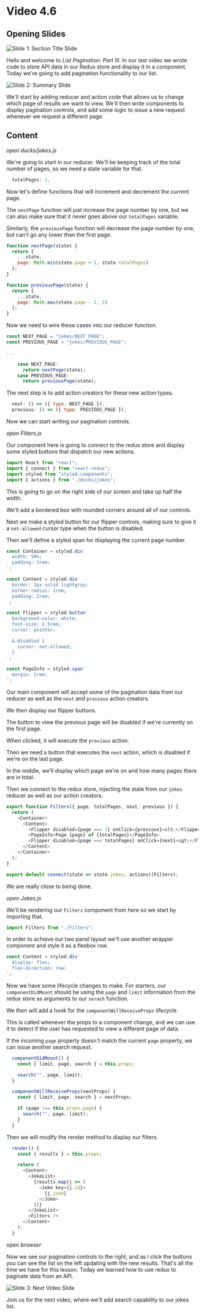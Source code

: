 # Video 4.6

## Opening Slides

![Slide 1: Section Title Slide](./slide-1-title.png)

Hello and welcome to _List Pagination: Part III_. In our last video we wrote code to store API data in our Redux store and display it in a component. Today we're going to add pagination functionality to our list.

![Slide 2: Summary Slide](./slide-2-summary.png)

We'll start by adding reducer and action code that allows us to change which page of results we want to view. We'll then write components to display pagination controls, and add some logic to issue a new request whenever we request a different page.

## Content

_open ducks/jokes.js_

We're going to start in our reducer. We'll be keeping track of the total number of pages, so we need a state variable for that.

```javascript
  totalPages: 1,
```

Now let's define functions that will increment and decrement the current page.

The `nextPage` function will just increase the page number by one, but we can also make sure that it never goes above our `totalPages` variable.

Similarly, the `previousPage` function will decrease the page number by one, but can't go any lower than the first page.

```javascript
function nextPage(state) {
  return {
    ...state,
    page: Math.min(state.page + 1, state.totalPages)
  };
}

function previousPage(state) {
  return {
    ...state,
    page: Math.max(state.page - 1, 1)
  };
}
```

Now we need to wire these cases into our reducer function.

```javascript
const NEXT_PAGE = "jokes/NEXT_PAGE";
const PREVIOUS_PAGE = "jokes/PREVIOUS_PAGE";

...

    case NEXT_PAGE:
      return nextPage(state);
    case PREVIOUS_PAGE:
      return previousPage(state);
```

The next step is to add action creators for these new action types.

```javascript
  next: () => ({ type: NEXT_PAGE }),
  previous: () => ({ type: PREVIOUS_PAGE }),
```

Now we can start writing our pagination controls.

_open Filters.js_

Our component here is going to connect to the redux store and display some styled buttons that dispatch our new actions.

```javascript
import React from "react";
import { connect } from "react-redux";
import styled from "styled-components";
import { actions } from "./ducks/jokes";
```

This is going to go on the right side of our screen and take up half the width.

We'll add a bordered box with rounded corners around all of our controls.

Next we make a styled button for our flipper controls, making sure to give it a `not-allowed` cursor type when the button is disabled.

Then we'll define a styled span for displaying the current page number.

```javascript
const Container = styled.div`
  width: 50%;
  padding: 2rem;
`;

const Content = styled.div`
  border: 1px solid lightgray;
  border-radius: 1rem;
  padding: 2rem;
`;

const Flipper = styled.button`
  background-color: white;
  font-size: 1.5rem;
  cursor: pointer;

  &:disabled {
    cursor: not-allowed;
  }
`;

const PageInfo = styled.span`
  margin: 1rem;
`;
```

Our main component will accept some of the pagination data from our reducer as well as the `next` and `previous` action creators.

We then display our flipper buttons.

The button to view the previous page will be disabled if we're currently on the first page.

When clicked, it will execute the `previous` action.

Then we need a button that executes the `next` action, which is disabled if we're on the last page.

In the middle, we'll display which page we're on and how many pages there are in total.

Then we connect to the redux store, injecting the state from our `jokes` reducer as well as our action creators.

```javascript
export function Filters({ page, totalPages, next, previous }) {
  return (
    <Container>
      <Content>
        <Flipper disabled={page === 1} onClick={previous}>&lt;</Flipper>
        <PageInfo>Page {page} of {totalPages}</PageInfo>
        <Flipper disabled={page === totalPages} onClick={next}>&gt;</Flipper>
      </Content>
    </Container>
  );
}

export default connect(state => state.jokes, actions)(Filters);
```

We are really close to being done.

_open Jokes.js_

We'll be rendering our `Filters` component from here so we start by importing that.

```javascript
import Filters from "./Filters";
```

In order to achieve our two panel layout we'll use another wrapper component and style it as a flexbox row.

```javascript
const Content = styled.div`
  display: flex;
  flex-direction: row;
`;
```

Now we have some lifecycle changes to make. For starters, our `componentDidMount` should be using the `page` and `limit` information from the redux store as arguments to our `serach` function.

We then will add a hook for the `componentWillReceiveProps` lifecycle.

This is called whenever the props to a component change, and we can use it to detect if the user has requested to view a different page of data.

If the incoming `page` property doesn't match the current `page` property, we can issue another search request.

```javascript
  componentDidMount() {
    const { limit, page, search } = this.props;

    search("", page, limit);
  }

  componentWillReceiveProps(nextProps) {
    const { limit, page, search } = nextProps;

    if (page !== this.props.page) {
      search("", page, limit);
    }
  }
```

Then we will modify the render method to display our filters.

```javascript
  render() {
    const { results } = this.props;

    return (
      <Content>
        <JokeList>
          {results.map(j => (
            <Joke key={j.id}>
              {j.joke}
            </Joke>
          ))}
        </JokeList>
        <Filters />
      </Content>
    );
  }
```

_open browser_

Now we see our pagination controls to the right, and as I click the buttons you can see the list on the left updating with the new results. That's all the time we have for this lesson. Today we learned how to use redux to paginate data from an API.

![Slide 3: Next Video Slide](./slide-3-next-video.png)

Join us for the next video, where we'll add search capability to our jokes list.
